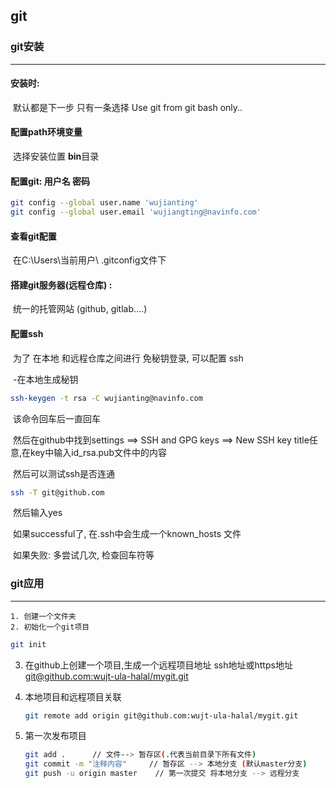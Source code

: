 ## git

### git安装

----------------------

#### 安装时:     

​	默认都是下一步   只有一条选择   Use git from git bash only..

#### 配置path环境变量

​	选择安装位置 **bin**目录

#### 配置git: 用户名 密码

```bash
git config --global user.name 'wujianting'
git config --global user.email 'wujiangting@navinfo.com'
```

#### 查看git配置

​	在C:\Users\当前用户\ .gitconfig文件下

#### 搭建git服务器(远程仓库) : 

​	统一的托管网站 (github, gitlab....)

#### 配置ssh

​	为了 在本地 和远程仓库之间进行 免秘钥登录, 可以配置 ssh

​	-在本地生成秘钥

```bash
ssh-keygen -t rsa -C wujianting@navinfo.com
```

​	该命令回车后一直回车

​	然后在github中找到settings ==> SSH and GPG keys  ==> New SSH key  title任意,在key中输入id_rsa.pub文件中的内容

​	然后可以测试ssh是否连通

```bash
ssh -T git@github.com
```

​	然后输入yes

​	如果successful了, 在.ssh中会生成一个known_hosts 文件

​	如果失败: 多尝试几次, 检查回车符等



### git应用

-------------

 	1. 创建一个文件夹
 	2. 初始化一个git项目

```bash
git init
```

3. 在github上创建一个项目,生成一个远程项目地址 ssh地址或https地址[git@github.com:wujt-ula-halal/mygit.git]()

4. 本地项目和远程项目关联

   ```bash
   git remote add origin git@github.com:wujt-ula-halal/mygit.git
   ```

5. 第一次发布项目

   ```bash
   git add .      // 文件--> 暂存区(.代表当前目录下所有文件)
   git commit -m "注释内容"     // 暂存区 --> 本地分支 (默认master分支)
   git push -u origin master    // 第一次提交 将本地分支 --> 远程分支
   ```
